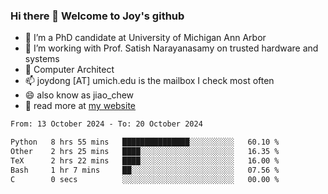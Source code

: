 ### Hi there 👋 Welcome to Joy's github

- 🔭 I’m a PhD candidate at University of Michigan Ann Arbor
- 🌱 I’m working with Prof. Satish Narayanasamy on trusted hardware and systems
- 👯 Computer Architect
- 📫 joydong [AT] umich.edu is the mailbox I check most often
- 😄 also know as jiao_chew
- 💬 read more at [my website](https://joydddd.github.io/)
<!--START_SECTION:waka-->

```txt
From: 13 October 2024 - To: 20 October 2024

Python   8 hrs 55 mins   ███████████████░░░░░░░░░░   60.10 %
Other    2 hrs 25 mins   ████░░░░░░░░░░░░░░░░░░░░░   16.35 %
TeX      2 hrs 22 mins   ████░░░░░░░░░░░░░░░░░░░░░   16.00 %
Bash     1 hr 7 mins     ██░░░░░░░░░░░░░░░░░░░░░░░   07.56 %
C        0 secs          ░░░░░░░░░░░░░░░░░░░░░░░░░   00.00 %
```

<!--END_SECTION:waka-->

